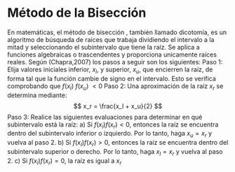# Método de la Bisección

En matemáticas, el método de bisección , también llamado dicotomía, es un algoritmo de búsqueda de raíces que trabaja dividiendo el intervalo a la mitad y seleccionando el subintervalo que tiene la raíz.
Se aplica a funciones algebraicas o trascendentes y proporciona unicamente raíces reales.
Según (Chapra,2007) los pasos a seguir son los siguientes:
Paso 1: Elija valores iniciales inferior, $x_l$, y superior, $x_u$, que encierren la raíz, de forma tal que la función cambie de signo en el intervalo. Esto se verifica comprobando que $f(x_l)$ $f(x_u)$ $< 0$
Paso 2: Una aproximación de la raíz $x_r$ se determina mediante:
$$
x_r = \frac{x_l + x_u}{2}
$$
Paso 3: Realice las siguientes evaluaciones para determinar en qué subintervalo está la raíz:
 a) Si $f(x_l)f(x_r) < 0$, entonces la raíz se encuentra dentro del subintervalo inferior o izquierdo. Por lo tanto, haga $x_u = x_r$ y vuelva al paso 2.
 b) Si $f(x_l)f(x_r) > 0$, entonces la raíz se encuentra dentro del subintervalo superior o derecho. Por lo tanto, haga $x_l = x_r$ y vuelva al paso 2.
c) Si $f(x_l)f(x_r) = 0$, la raíz es igual a $x_r$
